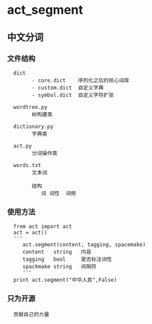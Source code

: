act_segment
===========
中文分词
------------
###   文件结构
      dict  
            - core.dict    序列化之后的核心词库
            - custom.dict  自定义字典
            - symbol.dict  自定义字符扩张
            
      wordtree.py
            树构建类
            
      dictionary.py
            字典类
            
      act.py
            分词操作类
      
      words.txt
            文本词
            
            结构
               词 词性  词频
      
###   使用方法 
      from act import act
      act = act()
      '''
         act.segment(content, tagging, spacemake)
         content   string   内容
         tagging   bool     是否标注词性
         spackmake string   间隔符
         '''
      print act.segment("中华人民",False)


###   只为开源
      贡献自己的力量

